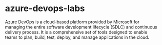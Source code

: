 # azure-devops-labs
Azure DevOps is a cloud-based platform provided by Microsoft for managing the entire software development lifecycle (SDLC) and continuous delivery process. It is a comprehensive set of tools designed to enable teams to plan, build, test, deploy, and manage applications in the cloud.
